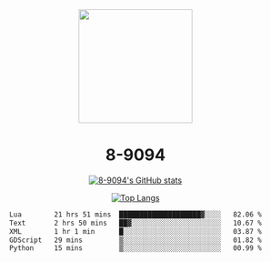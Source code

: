 <div align="center">
  <img src="[https://avatars.githubusercontent.com/u/73003857?v=4](https://cdn.discordapp.com/attachments/1022673925198577677/1105917345601433670/9094.png)" width="200px"/>
  <h1>8-9094</h1>

[![8-9094's GitHub stats](https://github-readme-stats.vercel.app/api?username=8-9094&show_icons=true&theme=synthwave)](https://github.com/anuraghazra/github-readme-stats)

[![Top Langs](https://github-readme-stats.vercel.app/api/top-langs/?username=8-9094&layout=compact&theme=synthwave)](https://github.com/Wrath-cyber/github-readme-stats)
 
<!--START_SECTION:waka-->

```txt
Lua        21 hrs 51 mins  ████████████████████▓░░░░   82.06 %
Text       2 hrs 50 mins   ██▓░░░░░░░░░░░░░░░░░░░░░░   10.67 %
XML        1 hr 1 min      █░░░░░░░░░░░░░░░░░░░░░░░░   03.87 %
GDScript   29 mins         ▒░░░░░░░░░░░░░░░░░░░░░░░░   01.82 %
Python     15 mins         ▒░░░░░░░░░░░░░░░░░░░░░░░░   00.99 %
```

<!--END_SECTION:waka-->
